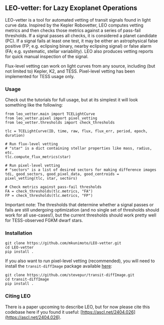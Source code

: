 ## LEO-vetter: for Lazy Exoplanet Operations ##

LEO-vetter is a tool for automated vetting of transit signals found in light curve data. Inspired by the Kepler Robovetter, LEO computes vetting metrics and then checks those metrics against a series of pass-fail thresholds. If a signal passes all checks, it is considered a planet candidate (PC). If a signal fails at least one test, it may be either an astrophysical false positive (FP; e.g. eclipsing binary, nearby eclipsing signal) or false alarm (FA; e.g. systematic, stellar variability). LEO also produces vetting reports for quick manual inspection of the signal.

Flux-level vetting can work on light curves from any source, including (but not limited to) Kepler, K2, and TESS. Pixel-level vetting has been implemented for TESS usage only.

### Usage ###

Check out the tutorials for full usage, but at its simplest it will look something like the following:

```
from leo_vetter.main import TCELightCurve
from leo_vetter.pixel import pixel_vetting
from leo_vetter.thresholds import check_thresholds

tlc = TCELightCurve(ID, time, raw, flux, flux_err, period, epoch, duration)

# Run flux-level vetting
# "star" is a dict containing stellar properties like mass, radius, etc.
tlc.compute_flux_metrics(star)

# Run pixel-level vetting
# "sectors" is a list of desired sectors for making difference images
tdi, good_sectors, good_pixel_data, good_centroids = pixel_vetting(tlc, star, sectors)

# Check metrics against pass-fail thresholds
FA = check_thresholds(tlc.metrics, "FA")
FP = check_thresholds(tlc.metrics, "FP")
```

Important note: The thresholds that determine whether a signal passes or fails are still undergoing optimization (and no single set of thresholds should work for all use-cases!), but the current thresholds should work pretty well for TESS-observed FGKM dwarf stars.

### Installation ###

```
git clone https://github.com/mkunimoto/LEO-vetter.git
cd LEO-vetter
pip install .
```

If you also want to run pixel-level vetting (recommended), you will need to install the `transit-diffImage` package available [here](https://github.com/stevepur/transit-diffImage):

```
git clone https://github.com/stevepur/transit-diffImage.git
cd transit-diffImage
pip install .
```

### Citing LEO ###

There is a paper upcoming to describe LEO, but for now please cite this codebase here if you found it useful: [https://ascl.net/2404.026](https://ascl.net/2404.026).

